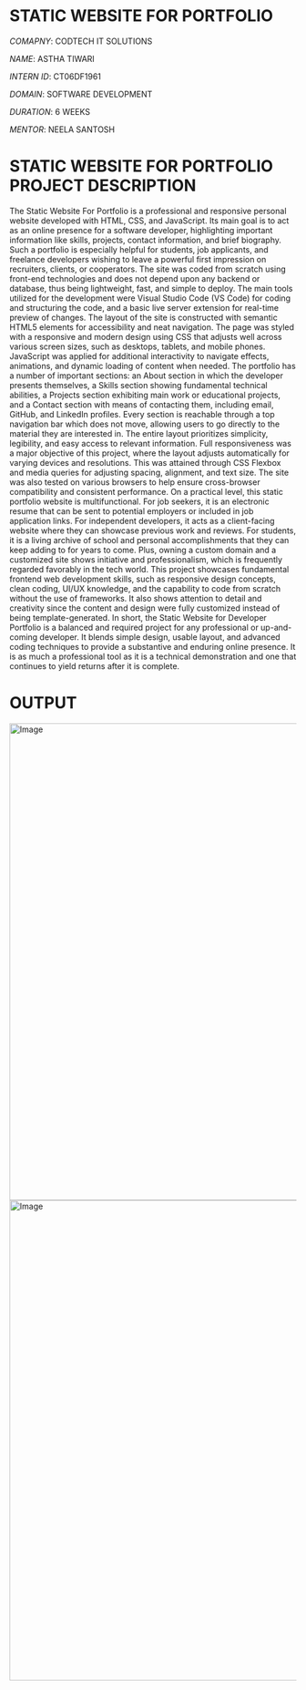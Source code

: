 # STATIC WEBSITE FOR PORTFOLIO 

*COMAPNY*: CODTECH IT SOLUTIONS

*NAME*: ASTHA TIWARI

*INTERN ID*: CT06DF1961

*DOMAIN*: SOFTWARE DEVELOPMENT

*DURATION*: 6 WEEKS

*MENTOR*: NEELA SANTOSH 

# STATIC WEBSITE FOR PORTFOLIO PROJECT DESCRIPTION 
The Static Website For Portfolio is a professional and responsive personal website developed with HTML, CSS, and JavaScript. Its main goal is to act as an online presence for a software developer, highlighting important information like skills, projects, contact information, and brief biography. Such a portfolio is especially helpful for students, job applicants, and freelance developers wishing to leave a powerful first impression on recruiters, clients, or cooperators.
The site was coded from scratch using front-end technologies and does not depend upon any backend or database, thus being lightweight, fast, and simple to deploy. The main tools utilized for the development were Visual Studio Code (VS Code) for coding and structuring the code, and a basic live server extension for real-time preview of changes. The layout of the site is constructed with semantic HTML5 elements for accessibility and neat navigation. The page was styled with a responsive and modern design using CSS that adjusts well across various screen sizes, such as desktops, tablets, and mobile phones. JavaScript was applied for additional interactivity to navigate effects, animations, and dynamic loading of content when needed.
The portfolio has a number of important sections: an About section in which the developer presents themselves, a Skills section showing fundamental technical abilities, a Projects section exhibiting main work or educational projects, and a Contact section with means of contacting them, including email, GitHub, and LinkedIn profiles. Every section is reachable through a top navigation bar which does not move, allowing users to go directly to the material they are interested in. The entire layout prioritizes simplicity, legibility, and easy access to relevant information.
Full responsiveness was a major objective of this project, where the layout adjusts automatically for varying devices and resolutions. This was attained through CSS Flexbox and media queries for adjusting spacing, alignment, and text size. The site was also tested on various browsers to help ensure cross-browser compatibility and consistent performance.
On a practical level, this static portfolio website is multifunctional. For job seekers, it is an electronic resume that can be sent to potential employers or included in job application links. For independent developers, it acts as a client-facing website where they can showcase previous work and reviews. For students, it is a living archive of school and personal accomplishments that they can keep adding to for years to come. Plus, owning a custom domain and a customized site shows initiative and professionalism, which is frequently regarded favorably in the tech world.
This project showcases fundamental frontend web development skills, such as responsive design concepts, clean coding, UI/UX knowledge, and the capability to code from scratch without the use of frameworks. It also shows attention to detail and creativity since the content and design were fully customized instead of being template-generated.
In short, the Static Website for Developer Portfolio is a balanced and required project for any professional or up-and-coming developer. It blends simple design, usable layout, and advanced coding techniques to provide a substantive and enduring online presence. It is as much a professional tool as it is a technical demonstration and one that continues to yield returns after it is complete.

# OUTPUT

<img width="1746" height="837" alt="Image" src="https://github.com/user-attachments/assets/cd2008d4-ff23-4496-ae49-fc90ff032950" />
<img width="1889" height="843" alt="Image" src="https://github.com/user-attachments/assets/484b6893-4146-49af-8fd1-226993d9ca82" />


